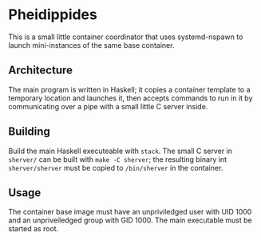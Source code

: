 # Pheidippides
This is a small little container coordinator that uses systemd-nspawn
to launch mini-instances of the same base container.

## Architecture
The main program is written in Haskell; it copies a container template
to a temporary location and launches it, then accepts commands to run in
it by communicating over a pipe with a small little C server inside.

## Building
Build the main Haskell executeable with `stack`. The small C server in
`sherver/` can be built with `make -C sherver`; the resulting binary
int `sherver/sherver` must be copied to `/bin/sherver` in the container.

## Usage
The container base image must have an unpriviledged user with UID 1000
and an unpriveiledged group with GID 1000. The main executable must be
started as root.
